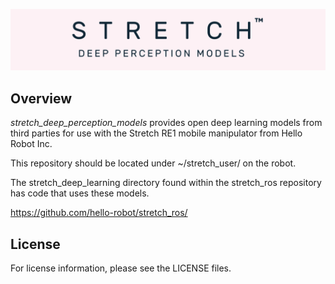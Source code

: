 ![](./images/banner.png)

## Overview

*stretch_deep_perception_models* provides open deep learning models from third parties for use with the Stretch RE1 mobile manipulator from Hello Robot Inc. 

This repository should be located under ~/stretch_user/ on the robot.

The stretch_deep_learning directory found within the stretch_ros repository has code that uses these models.

https://github.com/hello-robot/stretch_ros/

## License

For license information, please see the LICENSE files. 
